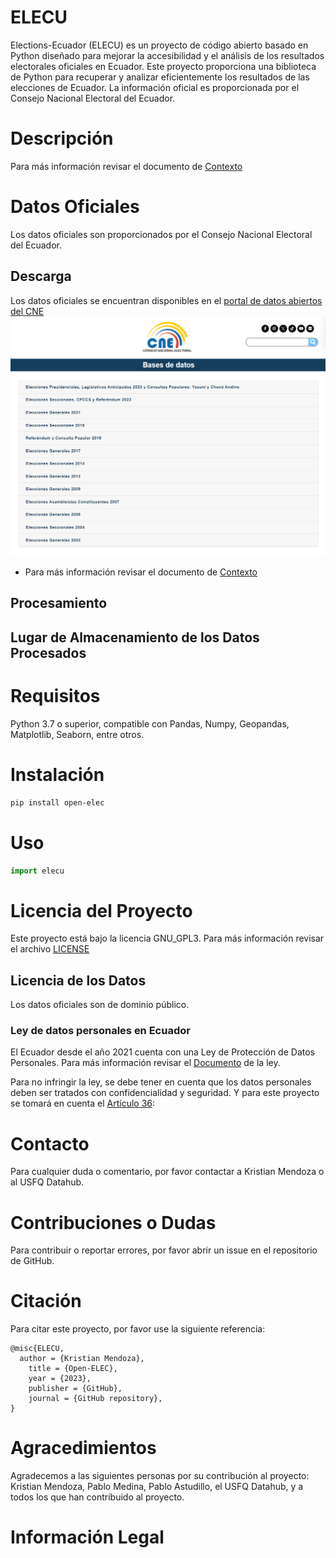 # ELECU
Elections-Ecuador (ELECU) es un proyecto de código abierto basado en Python diseñado para mejorar la accesibilidad y el análisis de los resultados electorales oficiales en Ecuador. Este proyecto proporciona una biblioteca de Python para recuperar y analizar eficientemente los resultados de las elecciones de Ecuador. La información oficial es proporcionada por el Consejo Nacional Electoral del Ecuador.
# Descripción



Para más información revisar el documento de [Contexto](assests/Context.md)
# Datos Oficiales
Los datos oficiales son proporcionados por el Consejo Nacional Electoral del Ecuador.

## Descarga
Los datos oficiales se encuentran disponibles en el [portal de datos abiertos del CNE](https://www.cne.gob.ec/estadisticas/bases-de-datos/)
![CNE](assests/CNE_bases_de_datos.png)



* Para más información revisar el documento de [Contexto](assests/Context.md)   
## Procesamiento
## Lugar de Almacenamiento de los Datos Procesados

# Requisitos
Python 3.7 o superior, compatible con Pandas, Numpy, Geopandas, Matplotlib, Seaborn, entre otros.

# Instalación
```bash
pip install open-elec
```

# Uso

```python
import elecu
```


# Licencia del Proyecto
Este proyecto está bajo la licencia GNU_GPL3. Para más información revisar el archivo [LICENSE](LICENSE.TXT)
## Licencia de los Datos
Los datos oficiales son de dominio público. 

### Ley de datos personales en Ecuador
El Ecuador desde el año 2021 cuenta con una Ley de Protección de Datos Personales. Para más información revisar el [Documento](https://www.finanzaspopulares.gob.ec/wp-content/uploads/2021/07/ley_organica_de_proteccion_de_datos_personales.pdf) de la ley.

Para no infringir la ley, se debe tener en cuenta que los datos personales deben ser tratados con confidencialidad y seguridad.
Y para este proyecto se tomará en cuenta el [Artículo 36](assests/art36.md):

# Contacto
Para cualquier duda o comentario, por favor contactar a Kristian Mendoza o al USFQ Datahub.

# Contribuciones o Dudas
Para contribuir o reportar errores, por favor abrir un issue en el repositorio de GitHub.

# Citación
Para citar este proyecto, por favor use la siguiente referencia:
```
@misc{ELECU,
  author = {Kristian Mendoza},
    title = {Open-ELEC},
    year = {2023},
    publisher = {GitHub},
    journal = {GitHub repository},    
}
```
# Agracedimientos
Agradecemos a las siguientes personas por su contribución al proyecto:
Kristian Mendoza,
Pablo Medina,
Pablo Astudillo,
el USFQ Datahub,
y a todos los que han contribuido al proyecto.


# Información Legal
